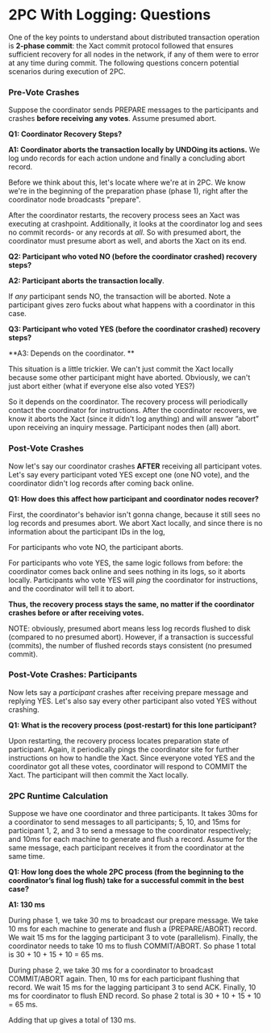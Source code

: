 # 2PC With Logging: Questions

One of the key points to understand about distributed transaction operation is **2-phase commit**: the Xact commit protocol followed that ensures sufficient recovery for all nodes in the network, if any of them were to error at any time during commit. The following questions concern potential scenarios during execution of 2PC.

### Pre-Vote Crashes

Suppose the coordinator sends PREPARE messages to the participants and crashes **before receiving any votes**. Assume presumed abort. 

**Q1: Coordinator Recovery Steps?**

**A1: Coordinator aborts the transaction locally by UNDOing its actions.** We log undo records for each action undone and finally a concluding abort record.

Before we think about this, let's locate where we're at in 2PC. We know we're in the beginning of the preparation phase (phase 1), right after the coordinator node broadcasts "prepare". 

After the coordinator restarts, the recovery process sees an Xact was executing at crashpoint. Additionally, it looks at the coordinator log and sees no commit records- or any records at *all*. So with presumed abort, the coordinator must presume abort as well, and aborts the Xact on its end.  

**Q2: Participant who voted NO (before the coordinator crashed) recovery steps?**

**A2: Participant aborts the transaction locally**. 

If *any* participant sends NO, the transaction will be aborted. Note a participant gives zero fucks about what happens with a coordinator in this case. 

**Q3: Participant who voted YES (before the coordinator crashed) recovery steps?**

**A3: Depends on the coordinator. **

This situation is a little trickier. We can't just commit the Xact locally because some other participant might have aborted. Obviously, we can't just abort either (what if everyone else also voted YES?)

So it depends on the coordinator. The recovery process will periodically contact the coordinator for instructions. After the coordinator recovers,  we know it aborts the Xact (since it didn't log anything) and will answer ”abort” upon receiving an inquiry message. Participant nodes then (all) abort.

### Post-Vote Crashes

Now let's say our coordinator crashes **AFTER** receiving all participant votes. Let's say every participant voted YES except one (one NO vote), and the coordinator didn't log records after coming back online. 

**Q1: How does this affect how participant and coordinator nodes recover?** 

First, the coordinator's behavior isn't gonna change, because it still sees no log records and presumes abort. We abort Xact locally, and since there is no information about the participant IDs in the log,

For participants who vote NO, the participant aborts.

For participants who vote YES, the same logic follows from before: the coordinator comes back online and sees nothing in its logs, so it aborts locally. Participants who vote YES will *ping* the coordinator for instructions, and the coordinator will tell it to abort. 

**Thus, the recovery process stays the same, no matter if the coordinator crashes before or after receiving votes.** 

NOTE: obviously, presumed abort means less log records flushed to disk (compared to no presumed abort). However, if a transaction is successful (commits), the number of flushed records stays consistent (no presumed commit).

### Post-Vote Crashes: Participants

Now lets say a *participant* crashes after receiving prepare message and replying YES. Let's also say every other participant also voted YES without crashing. 

**Q1: What is the recovery process (post-restart) for this lone participant?** 

Upon restarting, the recovery process locates preparation state of participant. Again, it periodically pings the coordinator site for further instructions on how to handle the Xact. Since everyone voted YES and the coordinator got all these votes, coordinator will respond to COMMIT the Xact. The participant will then commit the Xact locally. 

### 2PC Runtime Calculation

Suppose we have one coordinator and three participants. It takes 30ms for a coordinator to send messages to all participants; 5, 10, and 15ms for participant 1, 2, and 3 to send a message to the coordinator respectively; and 10ms for each machine to generate and flush a record. Assume for the same message, each participant receives it from the coordinator at the same time. 

**Q1: How long does the whole 2PC process (from the beginning to the coordinator’s final log flush) take for a successful commit in the best case?**

**A1: 130 ms**

During phase 1, we take 30 ms to broadcast our prepare message. We take 10 ms for each machine to generate and flush a (PREPARE/ABORT) record. We wait 15 ms for the lagging participant 3 to vote (parallelism). Finally, the coordinator needs to take 10 ms to flush COMMIT/ABORT. So phase 1 total is 30 + 10 + 15 + 10 = 65 ms. 

During phase 2, we take 30 ms for a coordinator to broadcast COMMIT/ABORT again. Then, 10 ms for each participant flushing that record.  We wait 15 ms for the lagging participant 3 to send ACK. Finally, 10 ms for coordinator to flush END record. So phase 2 total is 30 + 10 + 15 + 10 = 65 ms.

Adding that up gives a total of 130 ms. 